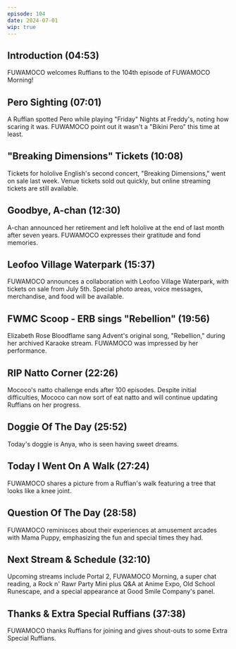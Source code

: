 ```yaml
---
episode: 104
date: 2024-07-01
wip: true
---
```


## Introduction (04:53)

FUWAMOCO welcomes Ruffians to the 104th episode of FUWAMOCO Morning!

## Pero Sighting (07:01)

A Ruffian spotted Pero while playing "Friday" Nights at Freddy's, noting how scaring it was. FUWAMOCO point out it wasn't a "Bikini Pero" this time at least.

## "Breaking Dimensions" Tickets (10:08)

Tickets for hololive English's second concert, "Breaking Dimensions," went on sale last week. Venue tickets sold out quickly, but online streaming tickets are still available.

## Goodbye, A-chan (12:30)

A-chan announced her retirement and left hololive at the end of last month after seven years. FUWAMOCO expresses their gratitude and fond memories.

## Leofoo Village Waterpark (15:37)

FUWAMOCO announces a collaboration with Leofoo Village Waterpark, with tickets on sale from July 5th. Special photo areas, voice messages, merchandise, and food will be available.

## FWMC Scoop - ERB sings "Rebellion" (19:56)

Elizabeth Rose Bloodflame sang Advent's original song, "Rebellion," during her archived Karaoke stream. FUWAMOCO was impressed by her performance.

## RIP Natto Corner (22:26)

Mococo's natto challenge ends after 100 episodes. Despite initial difficulties, Mococo can now sort of eat natto and will continue updating Ruffians on her progress.

## Doggie Of The Day (25:52)

Today's doggie is Anya, who is seen having sweet dreams.

## Today I Went On A Walk (27:24)

FUWAMOCO shares a picture from a Ruffian's walk featuring a tree that looks like a knee joint.

## Question Of The Day (28:58)

FUWAMOCO reminisces about their experiences at amusement arcades with Mama Puppy, emphasizing the fun and special times they had.

## Next Stream & Schedule (32:10)

Upcoming streams include Portal 2, FUWAMOCO Morning, a super chat reading, a Rock n' Rawr Party Mini plus Q&A at Anime Expo, Old School Runescape, and a special appearance at Good Smile Company's panel.

## Thanks & Extra Special Ruffians (37:38)

FUWAMOCO thanks Ruffians for joining and gives shout-outs to some Extra Special Ruffians.
